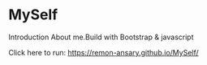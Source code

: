 

# MySelf
Introduction About me.Build with Bootstrap &amp; javascript


Click here to run: https://remon-ansary.github.io/MySelf/
